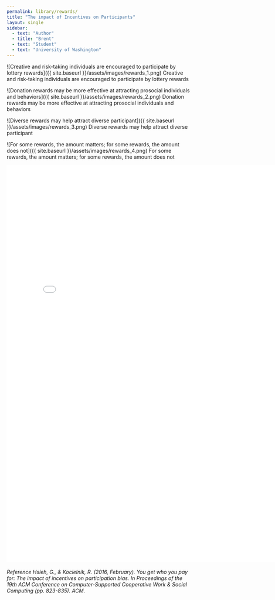```yaml
---
permalink: library/rewards/
title: "The impact of Incentives on Participants"
layout: single
sidebar:
  - text: "Author"
  - title: "Brent"
  - text: "Student"
  - text: "University of Washington"
---
```

![Creative and risk-taking individuals are encouraged to participate by lottery rewards]({{ site.baseurl }}/assets/images/rewards_1.png)
Creative and risk-taking individuals are encouraged to participate by lottery rewards

![Donation rewards may be more effective at attracting prosocial individuals and behaviors]({{ site.baseurl }}/assets/images/rewards_2.png)
Donation rewards may be more effective at attracting prosocial individuals and behaviors

![Diverse rewards may help attract diverse participant]({{ site.baseurl }}/assets/images/rewards_3.png)
Diverse rewards may help attract diverse participant

![For some rewards, the amount matters; for some rewards, the amount does not]({{ site.baseurl }}/assets/images/rewards_4.png)
For some rewards, the amount matters; for some rewards, the amount does not

<embed src="{{ site.baseurl }}/assets/research/hsieh-CSCW2016-incentives.pdf" width="800px" height="1080px" />

###### Reference Hsieh, G., & Kocielnik, R. (2016, February). You get who you pay for: The impact of incentives on participation bias. In Proceedings of the 19th ACM Conference on Computer-Supported Cooperative Work & Social Computing (pp. 823-835). ACM.
